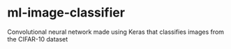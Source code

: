 # ml-image-classifier
Convolutional neural network made using Keras that classifies images from the CIFAR-10 dataset
